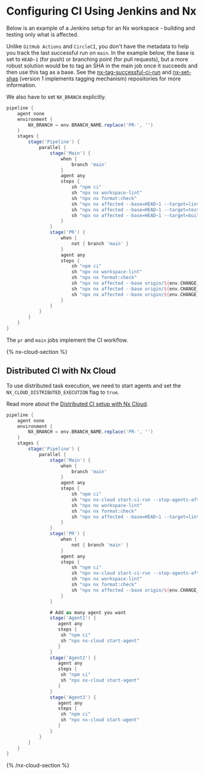# Configuring CI Using Jenkins and Nx

Below is an example of a Jenkins setup for an Nx workspace - building and testing only what is affected.

Unlike `GitHub Actions` and `CircleCI`, you don't have the metadata to help you track the last successful run on `main`. In the example below, the base is set to `HEAD~1` (for push) or branching point (for pull requests), but a more robust solution would be to tag an SHA in the main job once it succeeds and then use this tag as a base. See the [nx-tag-successful-ci-run](https://github.com/nrwl/nx-tag-successful-ci-run) and [nx-set-shas](https://github.com/nrwl/nx-set-shas) (version 1 implements tagging mechanism) repositories for more information.

We also have to set `NX_BRANCH` explicitly.

```groovy
pipeline {
    agent none
    environment {
        NX_BRANCH = env.BRANCH_NAME.replace('PR-', '')
    }
    stages {
        stage('Pipeline') {
            parallel {
                stage('Main') {
                    when {
                        branch 'main'
                    }
                    agent any
                    steps {
                        sh "npm ci"
                        sh "npx nx workspace-lint"
                        sh "npx nx format:check"
                        sh "npx nx affected --base=HEAD~1 --target=lint --parallel=3"
                        sh "npx nx affected --base=HEAD~1 --target=test --parallel=3"
                        sh "npx nx affected --base=HEAD~1 --target=build --parallel=3"
                    }
                }
                stage('PR') {
                    when {
                        not { branch 'main' }
                    }
                    agent any
                    steps {
                        sh "npm ci"
                        sh "npx nx workspace-lint"
                        sh "npx nx format:check"
                        sh "npx nx affected --base origin/${env.CHANGE_TARGET} --target=lint --parallel=3"
                        sh "npx nx affected --base origin/${env.CHANGE_TARGET} --target=test --parallel=3 --configuration=ci"
                        sh "npx nx affected --base origin/${env.CHANGE_TARGET} --target=build --parallel=3"
                    }
                }
            }
        }
    }
}
```

The `pr` and `main` jobs implement the CI workflow.

{% nx-cloud-section %}

## Distributed CI with Nx Cloud

To use distributed task execution, we need to start agents and set the `NX_CLOUD_DISTRIBUTED_EXECUTION` flag to `true`.

Read more about the [Distributed CI setup with Nx Cloud](/recipes/ci/ci-setup#distributed-ci-with-nx-cloud).

```groovy
pipeline {
    agent none
    environment {
        NX_BRANCH = env.BRANCH_NAME.replace('PR-', '')
    }
    stages {
        stage('Pipeline') {
            parallel {
                stage('Main') {
                    when {
                        branch 'main'
                    }
                    agent any
                    steps {
                        sh "npm ci"
                        sh "npx nx-cloud start-ci-run --stop-agents-after='build'"
                        sh "npx nx workspace-lint"
                        sh "npx nx format:check"
                        sh "npx nx affected --base=HEAD~1 --target=lint --parallel=3 & npx nx affected --base=HEAD~1 --target=test --parallel=3 --configuration=ci & npx nx affected --base=HEAD~1 --target=build --parallel=3"
                    }
                }
                stage('PR') {
                    when {
                        not { branch 'main' }
                    }
                    agent any
                    steps {
                        sh "npm ci"
                        sh "npx nx-cloud start-ci-run --stop-agents-after='build'"
                        sh "npx nx workspace-lint"
                        sh "npx nx format:check"
                        sh "npx nx affected --base origin/${env.CHANGE_TARGET} --target=lint --parallel=3 & npx nx affected --base origin/${env.CHANGE_TARGET} --target=test --parallel=3 --configuration=ci & npx nx affected --base origin/${env.CHANGE_TARGET} --target=build --parallel=3"
                    }
                }

                # Add as many agent you want
                stage('Agent1') {
                   agent any
                   steps {
                    sh "npm ci"
                    sh "npx nx-cloud start-agent"
                   }
                }
                stage('Agent2') {
                   agent any
                   steps {
                    sh "npm ci"
                    sh "npx nx-cloud start-agent"
                   }
                }
                stage('Agent3') {
                   agent any
                   steps {
                    sh "npm ci"
                    sh "npx nx-cloud start-agent"
                   }
                }
            }
        }
    }
}
```

{% /nx-cloud-section %}
